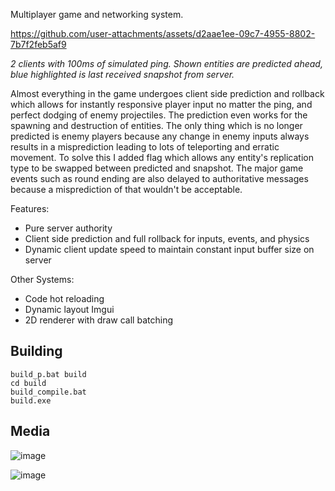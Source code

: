 Multiplayer game and networking system.
 
https://github.com/user-attachments/assets/d2aae1ee-09c7-4955-8802-7b7f2feb5af9

*2 clients with 100ms of simulated ping. Shown entities are predicted ahead, blue highlighted is last received snapshot from server.*

Almost everything in the game undergoes client side prediction and rollback which allows for instantly responsive player input no matter the ping, and perfect dodging of enemy projectiles. The prediction even works for the spawning and destruction of entities. The only thing which is no longer predicted is enemy players because any change in enemy inputs always results in a misprediction leading to lots of teleporting and erratic movement. To solve this I added flag which allows any entity's replication type to be swapped between predicted and snapshot. The major game events such as round ending are also delayed to authoritative messages because a misprediction of that wouldn't be acceptable.

Features:
- Pure server authority
- Client side prediction and full rollback for inputs, events, and physics
- Dynamic client update speed to maintain constant input buffer size on server

Other Systems:
- Code hot reloading
- Dynamic layout Imgui
- 2D renderer with draw call batching

## Building
```
build_p.bat build
cd build
build_compile.bat
build.exe
```

## Media
![image](https://github.com/user-attachments/assets/dabf0d4d-973d-4f16-bcd5-efdfe50f9935)

![image](https://github.com/user-attachments/assets/7d57bf70-ab80-4a8a-b3e2-2ab123f5988d)


